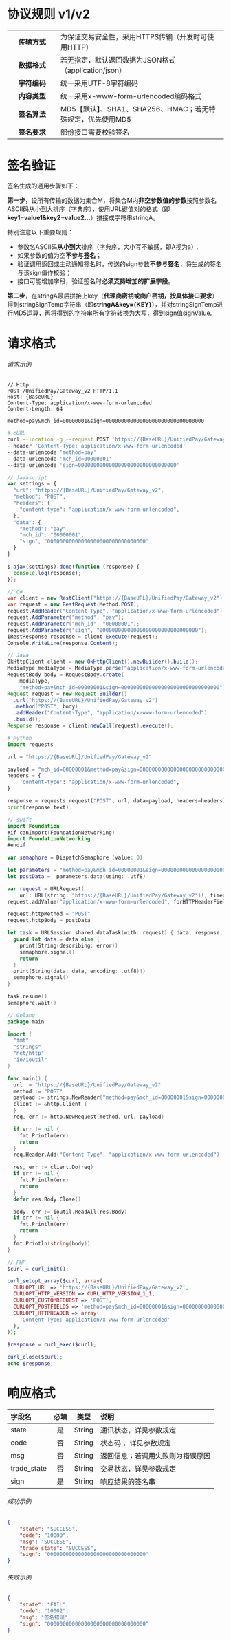# 协议规则 v1/v2

<table class="table table-bordered table-striped table-condensed">
    <tr>
        <td style="width: 100px; text-align: center; font-weight: 700;">传输方式</td>
        <td>为保证交易安全性，采用HTTPS传输（开发时可使用HTTP）</td>
    </tr>
    <tr>
        <td style="width: 100px; text-align: center; font-weight: 700;">数据格式</td>
        <td>若无指定，默认返回数据为JSON格式（application/json）</td>
    </tr>
    <tr>
        <td style="width: 100px; text-align: center; font-weight: 700;">字符编码</td>
        <td>统一采用UTF-8字符编码</td>
    </tr>
    <tr>
        <td style="width: 100px; text-align: center; font-weight: 700;">内容类型</td>
        <td>统一采用x-www-form-urlencoded编码格式</td>
    </tr>
    <tr>
        <td style="width: 100px; text-align: center; font-weight: 700;">签名算法</td>
        <td>MD5【默认】、SHA1、SHA256、HMAC；若无特殊规定，优先使用MD5</td>
    </tr>
    <tr>
        <td style="width: 100px; text-align: center; font-weight: 700;">签名要求</td>
        <td>部份接口需要校验签名</td>
    </tr>
</table>

# 签名验证

签名生成的通用步骤如下：

**第一步**，设所有传输的数据为集合M，将集合M内**非空参数值的参数**按照参数名ASCII码从小到大排序（字典序），使用URL键值对的格式（即**key1=value1&key2=value2…**）拼接成字符串stringA。

特别注意以下重要规则：

* 参数名ASCII码**从小到大**排序（字典序，大小写不敏感，即A视为a）；
* 如果参数的值为空**不参与签名**；
* 验证调用返回或主动通知签名时，传送的sign参数**不参与签名**，将生成的签名与该sign值作校验；
* 接口可能增加字段，验证签名时**必须支持增加的扩展字段**。

**第二步**，在stringA最后拼接上key（**代理商密钥或商户密钥，按具体接口要求**）得到stringSignTemp字符串（即**stringA&key={KEY}**），并对stringSignTemp进行MD5运算，再将得到的字符串所有字符转换为大写，得到sign值signValue。

# 请求格式

###### 请求示例

```http
// Http
POST /UnifiedPay/Gateway_v2 HTTP/1.1
Host: {BaseURL}
Content-Type: application/x-www-form-urlencoded
Content-Length: 64

method=pay&mch_id=00000001&sign=00000000000000000000000000000000
```

```bash
# cURL
curl --location -g --request POST 'https://{BaseURL}/UnifiedPay/Gateway_v2'
--header 'Content-Type: application/x-www-form-urlencoded'
--data-urlencode 'method=pay'
--data-urlencode 'mch_id=00000001'
--data-urlencode 'sign=00000000000000000000000000000000'
```

```js
// Javascript
var settings = {
  "url": "https://{BaseURL}/UnifiedPay/Gateway_v2",
  "method": "POST",
  "headers": {
    "content-type": "application/x-www-form-urlencoded",
  },
  "data": {
    "method": "pay",
    "mch_id": "00000001",
    "sign", "00000000000000000000000000000000"
  }
}

$.ajax(settings).done(function (response) {
  console.log(response);
});
```

```csharp
// C#
var client = new RestClient("https://{BaseURL}/UnifiedPay/Gateway_v2");
var request = new RestRequest(Method.POST);
request.AddHeader("Content-Type", "application/x-www-form-urlencoded");
request.AddParameter("method", "pay");
request.AddParameter("mch_id", "00000001");
request.AddParameter("sign", "00000000000000000000000000000000");
IRestResponse response = client.Execute(request);
Console.WriteLine(response.Content);
```

```java
// Java
OkHttpClient client = new OkHttpClient().newBuilder().build();
MediaType mediaType = MediaType.parse("application/x-www-form-urlencoded");
RequestBody body = RequestBody.create(
    mediaType, 
    "method=pay&mch_id=00000001&sign=00000000000000000000000000000000");
Request request = new Request.Builder()
  .url("https://{BaseURL}/UnifiedPay/Gateway_v2")
  .method("POST", body)
  .addHeader("Content-Type", "application/x-www-form-urlencoded")
  .build();
Response response = client.newCall(request).execute();
```

```py
# Python
import requests

url = "https://{BaseURL}/UnifiedPay/Gateway_v2"

payload = "mch_id=00000001&method=pay&sign=00000000000000000000000000000000"
headers = {
    'content-type': "application/x-www-form-urlencoded",
}

response = requests.request("POST", url, data=payload, headers=headers)
print(response.text)
```

```swift
// swift
import Foundation
#if canImport(FoundationNetworking)
import FoundationNetworking
#endif

var semaphore = DispatchSemaphore (value: 0)

let parameters = "method=pay&mch_id=00000001&sign=00000000000000000000000000000000"
let postData =  parameters.data(using: .utf8)

var request = URLRequest(
    url: URL(string: "https://{BaseURL}/UnifiedPay/Gateway_v2")!, timeoutInterval: Double.infinity)
request.addValue("application/x-www-form-urlencoded", forHTTPHeaderField: "Content-Type")

request.httpMethod = "POST"
request.httpBody = postData

let task = URLSession.shared.dataTask(with: request) { data, response, error in 
  guard let data = data else {
    print(String(describing: error))
    semaphore.signal()
    return
  }
  print(String(data: data, encoding: .utf8)!)
  semaphore.signal()
}

task.resume()
semaphore.wait()
```

```go
// Golang
package main

import (
  "fmt"
  "strings"
  "net/http"
  "io/ioutil"
)

func main() {
  url := "https://{BaseURL}/UnifiedPay/Gateway_v2"
  method := "POST"
  payload := strings.NewReader("method=pay&mch_id=00000001&sign=00000000000000000000000000000000")
  client := &http.Client {
  }
  req, err := http.NewRequest(method, url, payload)

  if err != nil {
    fmt.Println(err)
    return
  }
  req.Header.Add("Content-Type", "application/x-www-form-urlencoded")

  res, err := client.Do(req)
  if err != nil {
    fmt.Println(err)
    return
  }
  defer res.Body.Close()

  body, err := ioutil.ReadAll(res.Body)
  if err != nil {
    fmt.Println(err)
    return
  }
  fmt.Println(string(body))
}
```

```php
// PHP
$curl = curl_init();

curl_setopt_array($curl, array(
  CURLOPT_URL => 'https://{BaseURL}/UnifiedPay/Gateway_v2',
  CURLOPT_HTTP_VERSION => CURL_HTTP_VERSION_1_1,
  CURLOPT_CUSTOMREQUEST => 'POST',
  CURLOPT_POSTFIELDS => 'method=pay&mch_id=00000001&sign=00000000000000000000000000000000',
  CURLOPT_HTTPHEADER => array(
    'Content-Type: application/x-www-form-urlencoded'
  ),
));

$response = curl_exec($curl);

curl_close($curl);
echo $response;

```

# 响应格式

| **字段名** | **必填** | **类型** | **说明** |
| :--- | :---: | :---: | :--- |
| state | 是 | String | 通讯状态，详见参数规定 |
| code | 否 | String | 状态码 ，详见参数规定 |
| msg | 否 | String | 返回信息；若调用失败则为错误原因 |
| trade_state | 否 | String | 交易状态，详见参数规定 |
| sign | 是 | String | 响应结果的签名串 |

###### 成功示例

```json
{
    "state": "SUCCESS",
    "code": "10000",
    "msg": "SUCCESS",
    "trade_state": "SUCCESS",
    "sign": "00000000000000000000000000000000"
}
```

###### 失败示例

```json
{
    "state": "FAIL",
    "code": "10002",
    "msg": "签名错误",
    "sign": "00000000000000000000000000000000"
}
```
